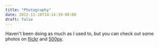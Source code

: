 ```yaml
---
title: "Photography"
date: 2022-11-10T14:14:19-08:00
draft: false
---
```

Haven't been doing as much as I used to, but you can check out some photos on [flickr](https://www.flickr.com/photos/gusperez/sets/) and [500px](https://500px.com/gusper).